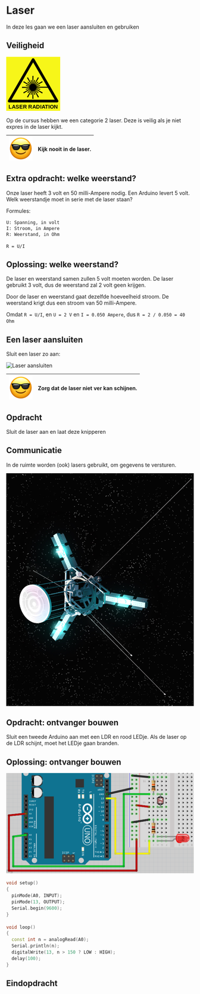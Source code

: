 # Laser

In deze les gaan we een laser aansluiten en gebruiken

## Veiligheid

![Pas op: laser](LaserSymbool.png)

Op de cursus hebben we een categorie 2 laser. Deze is
veilig als je niet expres in de laser kijkt.

![Sunglasses](EmojiSunglasses.png) | Kijk nooit in de laser.
:-------------:|:----------------------------------------: 

## Extra opdracht: welke weerstand?

Onze laser heeft 3 volt en 50 milli-Ampere nodig. Een Arduino levert
5 volt. Welk weerstandje moet in serie met de laser staan?

Formules:

```
U: Spanning, in volt
I: Stroom, in Ampere
R: Weerstand, in Ohm

R = U/I
```

## Oplossing: welke weerstand? 

De laser en weerstand samen zullen 5 volt moeten worden.
De laser gebruikt 3 volt, dus de weerstand zal 2 volt geen krijgen.

Door de laser en weerstand gaat dezelfde hoeveelheid stroom.
De weerstand krigt dus een stroom van 50 milli-Ampere.

Omdat `R = U/I`, en `U = 2 V` en `I = 0.050 Ampere`, 
dus `R = 2 / 0.050 = 40 Ohm` 

## Een laser aansluiten

Sluit een laser zo aan:

![Laser aansluiten](LaserBreadboard.png)

![Sunglasses](EmojiSunglasses.png) | Zorg dat de laser niet ver kan schijnen.
:-------------:|:----------------------------------------: 

## Opdracht

Sluit de laser aan en laat deze knipperen

## Communicatie

In de ruimte worden (ook) lasers gebruikt, om gegevens te versturen.

![Concept van De Innovative Interstellar Explorer Interstellar Space Probe](LaserInnovativeInterstellarExplorerInterstellarSpaceProbe.jpg)

## Opdracht: ontvanger bouwen

Sluit een tweede Arduino aan met een LDR en rood LEDje. 
Als de laser op de LDR schijnt, moet het LEDje gaan branden.

## Oplossing: ontvanger bouwen

![Ontvanger](LaserOntvangerBreadboard.png)

```c++
void setup()
{
  pinMode(A0, INPUT);
  pinMode(13, OUTPUT);
  Serial.begin(9600);  
}

void loop()
{
  const int n = analogRead(A0);
  Serial.println(n);
  digitalWrite(13, n > 150 ? LOW : HIGH);  
  delay(100);
}
```

## Eindopdracht


